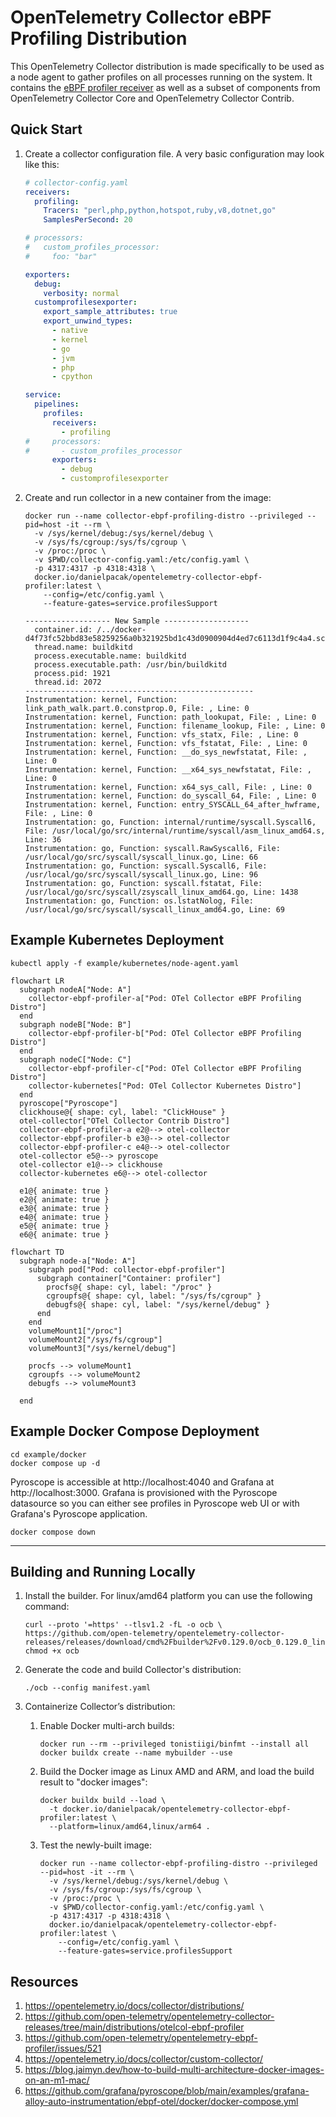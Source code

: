 # OpenTelemetry Collector eBPF Profiling Distribution

This OpenTelemetry Collector distribution is made specifically to be used as a node agent to gather
profiles on all processes running on the system. It contains the [eBPF profiler receiver] as well as
a subset of components from OpenTelemetry Collector Core and OpenTelemetry Collector Contrib.

## Quick Start

1. Create a collector configuration file. A very basic configuration may look like this:

   ``` yaml
   # collector-config.yaml
   receivers:
     profiling:
       Tracers: "perl,php,python,hotspot,ruby,v8,dotnet,go"
       SamplesPerSecond: 20

   # processors:
   #   custom_profiles_processor:
   #     foo: "bar"

   exporters:
     debug:
       verbosity: normal
     customprofilesexporter:
       export_sample_attributes: true
       export_unwind_types:
         - native
         - kernel
         - go
         - jvm
         - php
         - cpython

   service:
     pipelines:
       profiles:
         receivers:
           - profiling
   #     processors:
   #       - custom_profiles_processor
         exporters:
           - debug
           - customprofilesexporter
   ```
2. Create and run collector in a new container from the image:

   ```
   docker run --name collector-ebpf-profiling-distro --privileged --pid=host -it --rm \
     -v /sys/kernel/debug:/sys/kernel/debug \
     -v /sys/fs/cgroup:/sys/fs/cgroup \
     -v /proc:/proc \
     -v $PWD/collector-config.yaml:/etc/config.yaml \
     -p 4317:4317 -p 4318:4318 \
     docker.io/danielpacak/opentelemetry-collector-ebpf-profiler:latest \
       --config=/etc/config.yaml \
       --feature-gates=service.profilesSupport
   ```
   ```
   ------------------- New Sample -------------------
     container.id: /../docker-d4f73fc52bbd83e58259256a0b321925bd1c43d0900904d4ed7c6113d1f9c4a4.scope/init
     thread.name: buildkitd
     process.executable.name: buildkitd
     process.executable.path: /usr/bin/buildkitd
     process.pid: 1921
     thread.id: 2072
   ---------------------------------------------------
   Instrumentation: kernel, Function: link_path_walk.part.0.constprop.0, File: , Line: 0
   Instrumentation: kernel, Function: path_lookupat, File: , Line: 0
   Instrumentation: kernel, Function: filename_lookup, File: , Line: 0
   Instrumentation: kernel, Function: vfs_statx, File: , Line: 0
   Instrumentation: kernel, Function: vfs_fstatat, File: , Line: 0
   Instrumentation: kernel, Function: __do_sys_newfstatat, File: , Line: 0
   Instrumentation: kernel, Function: __x64_sys_newfstatat, File: , Line: 0
   Instrumentation: kernel, Function: x64_sys_call, File: , Line: 0
   Instrumentation: kernel, Function: do_syscall_64, File: , Line: 0
   Instrumentation: kernel, Function: entry_SYSCALL_64_after_hwframe, File: , Line: 0
   Instrumentation: go, Function: internal/runtime/syscall.Syscall6, File: /usr/local/go/src/internal/runtime/syscall/asm_linux_amd64.s, Line: 36
   Instrumentation: go, Function: syscall.RawSyscall6, File: /usr/local/go/src/syscall/syscall_linux.go, Line: 66
   Instrumentation: go, Function: syscall.Syscall6, File: /usr/local/go/src/syscall/syscall_linux.go, Line: 96
   Instrumentation: go, Function: syscall.fstatat, File: /usr/local/go/src/syscall/zsyscall_linux_amd64.go, Line: 1438
   Instrumentation: go, Function: os.lstatNolog, File: /usr/local/go/src/syscall/syscall_linux_amd64.go, Line: 69
   ```

## Example Kubernetes Deployment

```
kubectl apply -f example/kubernetes/node-agent.yaml
```

``` mermaid
flowchart LR
  subgraph nodeA["Node: A"]
    collector-ebpf-profiler-a["Pod: OTel Collector eBPF Profiling Distro"]
  end
  subgraph nodeB["Node: B"]
    collector-ebpf-profiler-b["Pod: OTel Collector eBPF Profiling Distro"]
  end
  subgraph nodeC["Node: C"]
    collector-ebpf-profiler-c["Pod: OTel Collector eBPF Profiling Distro"]
    collector-kubernetes["Pod: OTel Collector Kubernetes Distro"]
  end
  pyroscope["Pyroscope"]
  clickhouse@{ shape: cyl, label: "ClickHouse" }
  otel-collector["OTel Collector Contrib Distro"]
  collector-ebpf-profiler-a e2@--> otel-collector
  collector-ebpf-profiler-b e3@--> otel-collector
  collector-ebpf-profiler-c e4@--> otel-collector
  otel-collector e5@--> pyroscope
  otel-collector e1@--> clickhouse
  collector-kubernetes e6@--> otel-collector

  e1@{ animate: true }
  e2@{ animate: true }
  e3@{ animate: true }
  e4@{ animate: true }
  e5@{ animate: true }
  e6@{ animate: true }
```

``` mermaid
flowchart TD
  subgraph node-a["Node: A"]
    subgraph pod["Pod: collector-ebpf-profiler"]
      subgraph container["Container: profiler"]
        procfs@{ shape: cyl, label: "/proc" }
        cgroupfs@{ shape: cyl, label: "/sys/fs/cgroup" }
        debugfs@{ shape: cyl, label: "/sys/kernel/debug" }
      end
    end
    volumeMount1["/proc"]
    volumeMount2["/sys/fs/cgroup"]
    volumeMount3["/sys/kernel/debug"]

    procfs --> volumeMount1
    cgroupfs --> volumeMount2
    debugfs --> volumeMount3

  end
```

## Example Docker Compose Deployment

```
cd example/docker
docker compose up -d
```

Pyroscope is accessible at http://localhost:4040 and Grafana at http://localhost:3000. Grafana is
provisioned with the Pyroscope datasource so you can either see profiles in Pyroscope web UI or with
Grafana's Pyroscope application.

```
docker compose down
```

---

## Building and Running Locally


1. Install the builder. For linux/amd64 platform you can use the following command:

   ```
   curl --proto '=https' --tlsv1.2 -fL -o ocb \
   https://github.com/open-telemetry/opentelemetry-collector-releases/releases/download/cmd%2Fbuilder%2Fv0.129.0/ocb_0.129.0_linux_amd64
   chmod +x ocb
   ```

2. Generate the code and build Collector's distribution:

   ```
   ./ocb --config manifest.yaml
   ```

3. Containerize Collector’s distribution:
   1. Enable Docker multi-arch builds:
      ```
      docker run --rm --privileged tonistiigi/binfmt --install all
      docker buildx create --name mybuilder --use
      ```
   2. Build the Docker image as Linux AMD and ARM, and load the build result to "docker images":
      ```
      docker buildx build --load \
        -t docker.io/danielpacak/opentelemetry-collector-ebpf-profiler:latest \
        --platform=linux/amd64,linux/arm64 .
      ```
   3. Test the newly-built image:
      ```
      docker run --name collector-ebpf-profiling-distro --privileged --pid=host -it --rm \
        -v /sys/kernel/debug:/sys/kernel/debug \
        -v /sys/fs/cgroup:/sys/fs/cgroup \
        -v /proc:/proc \
        -v $PWD/collector-config.yaml:/etc/config.yaml \
        -p 4317:4317 -p 4318:4318 \
        docker.io/danielpacak/opentelemetry-collector-ebpf-profiler:latest \
          --config=/etc/config.yaml \
          --feature-gates=service.profilesSupport
      ```

## Resources

1. https://opentelemetry.io/docs/collector/distributions/
2. https://github.com/open-telemetry/opentelemetry-collector-releases/tree/main/distributions/otelcol-ebpf-profiler
3. https://github.com/open-telemetry/opentelemetry-ebpf-profiler/issues/521
4. https://opentelemetry.io/docs/collector/custom-collector/
5. https://blog.jaimyn.dev/how-to-build-multi-architecture-docker-images-on-an-m1-mac/
6. https://github.com/grafana/pyroscope/blob/main/examples/grafana-alloy-auto-instrumentation/ebpf-otel/docker/docker-compose.yml

[eBPF profiler receiver]: https://github.com/open-telemetry/opentelemetry-ebpf-profiler
